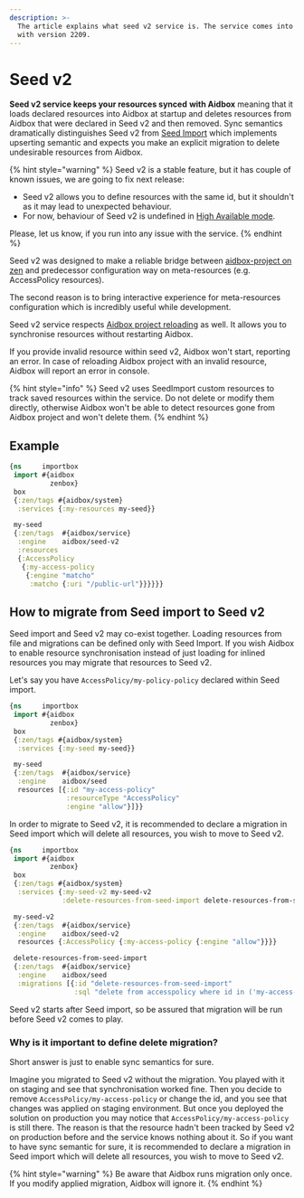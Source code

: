 ```yaml
---
description: >-
  The article explains what seed v2 service is. The service comes into Aidbox
  with version 2209.
---
```


# Seed v2

**Seed v2 service keeps your resources synced** **with Aidbox** meaning that it loads declared resources into Aidbox at startup and deletes resources from Aidbox that were declared in Seed v2 and then removed. Sync semantics dramatically distinguishes Seed v2 from [Seed Import](seed-import.md) which implements upserting semantic and expects you make an explicit migration to delete undesirable resources from Aidbox.

{% hint style="warning" %}
Seed v2 is a stable feature, but it has couple of known issues, we are going to fix next release:

* Seed v2 allows you to define resources with the same id, but it shouldn't as it may lead to unexpected behaviour.
* For now, behaviour of Seed v2 is undefined in [High Available mode](../../getting-started/run-aidbox-in-kubernetes/high-available-aidbox.md).&#x20;

Please, let us know, if you run into any issue with the service.
{% endhint %}

Seed v2 was designed to make a reliable bridge between [aidbox-project on zen](./) and predecessor configuration way on meta-resources (e.g. AccessPolicy resources).&#x20;

The second reason is to bring interactive experience for meta-resources configuration which is incredibly useful while development.

Seed v2 service respects [Aidbox project reloading](rpc-api.md) as well. It allows you to synchronise resources without restarting Aidbox.

If you provide invalid resource within seed v2, Aidbox won't start, reporting an error. In case of reloading Aidbox project with an invalid resource, Aidbox will report an error in console.

{% hint style="info" %}
Seed v2 uses SeedImport custom resources to track saved resources within the service. Do not delete or modify them directly, otherwise Aidbox won't be able to detect resources gone from Aidbox project and won't delete them.
{% endhint %}

## Example

```clojure
{ns     importbox
 import #{aidbox
          zenbox}
 box
 {:zen/tags #{aidbox/system}
  :services {:my-resources my-seed}}

 my-seed
 {:zen/tags  #{aidbox/service}
  :engine    aidbox/seed-v2
  :resources
  {:AccessPolicy 
   {:my-access-policy
    {:engine "matcho" 
     :matcho {:uri "/public-url"}}}}}}
```

## How to migrate from Seed import to Seed v2

Seed import and Seed v2 may co-exist together. Loading resources from file and migrations can be defined only with Seed Import. If you wish Aidbox to enable resource synchronisation instead of just loading for inlined resources you may migrate that resources to Seed v2.

Let's say you have `AccessPolicy/my-policy-policy` declared within Seed import.

```clojure
{ns     importbox
 import #{aidbox
          zenbox}
 box
 {:zen/tags #{aidbox/system}
  :services {:my-seed my-seed}}

 my-seed
 {:zen/tags  #{aidbox/service}
  :engine    aidbox/seed
  resources [{:id "my-access-policy"
              :resourceType "AccessPolicy"
              :engine "allow"}]}}
```

In order to migrate to Seed v2, it is recommended to declare a migration in Seed import which will delete all resources, you wish to move to Seed v2.

```clojure
{ns     importbox
 import #{aidbox
          zenbox}
 box
 {:zen/tags #{aidbox/system}
  :services {:my-seed-v2 my-seed-v2
             :delete-resources-from-seed-import delete-resources-from-seed-import}}

 my-seed-v2
 {:zen/tags  #{aidbox/service}
  :engine    aidbox/seed-v2
  resources {:AccessPolicy {:my-access-policy {:engine "allow"}}}}

 delete-resources-from-seed-import
 {:zen/tags  #{aidbox/service}
  :engine    aidbox/seed
  :migrations [{:id "delete-resources-from-seed-import"
                :sql "delete from accesspolicy where id in ('my-access-plicy')"}]}}
```

Seed v2 starts after Seed import, so be assured that migration will be run before Seed v2 comes to play.

### Why is it important to define delete migration?&#x20;

Short answer is just to enable sync semantics for sure.&#x20;

Imagine you migrated to Seed v2 without the migration. You played with it on staging and see that synchronisation worked fine. Then you decide to remove `AccessPolicy/my-access-policy` or change the id, and you see that changes was applied on staging environment. But once you deployed the solution on production you may notice that `AccessPolicy/my-access-policy` is still there. The reason is that the resource hadn't been tracked by Seed v2 on production before and the service knows nothing about it. So if you want to have sync semantic for sure, it is recommended to declare a migration in Seed import which will delete all resources, you wish to move to Seed v2.

{% hint style="warning" %}
Be aware that Aidbox runs migration only once. If you modify applied migration, Aidbox will ignore it.
{% endhint %}
